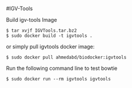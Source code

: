 #IGV-Tools

Build igv-tools Image

	$ tar xvjf IGVTools.tar.bz2
	$ sudo docker build -t igvtools .

or simply pull igvtools docker image:
	
	$ sudo docker pull ahmedabd/biodocker:igvtools

Run the following command line to test bowtie

	$ sudo docker run --rm igvtools igvtools

